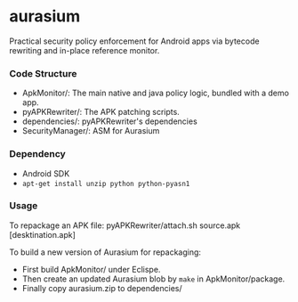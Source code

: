 aurasium
========

Practical security policy enforcement for Android apps via bytecode rewriting and in-place reference monitor.

### Code Structure
* ApkMonitor/: The main native and java policy logic, bundled with a demo app.
* pyAPKRewriter/: The APK patching scripts.
* dependencies/: pyAPKRewriter's dependencies
* SecurityManager/: ASM for Aurasium

### Dependency
* Android SDK
* `apt-get install unzip python python-pyasn1` 

### Usage
To repackage an APK file:
    pyAPKRewriter/attach.sh source.apk [desktination.apk]

To build a new version of Aurasium for repackaging:
* First build ApkMonitor/ under Eclispe. 
* Then create an updated Aurasium blob by `make` in ApkMonitor/package.
* Finally copy aurasium.zip to dependencies/
